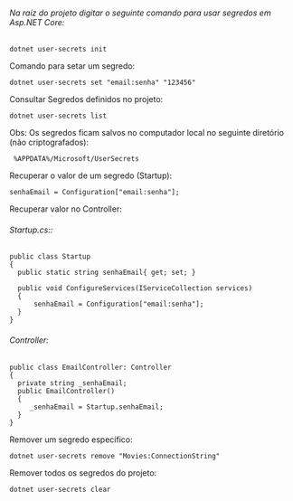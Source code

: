 ###### Na raíz do projeto digitar o seguinte comando para usar segredos em Asp.NET Core:
```
dotnet user-secrets init
```

Comando para setar um segredo:
```
dotnet user-secrets set "email:senha" "123456"
```

Consultar Segredos definidos no projeto:
```
dotnet user-secrets list
```

Obs: Os segredos ficam salvos no computador local no seguinte  diretório (não criptografados):
```
 %APPDATA%/Microsoft/UserSecrets
```


Recuperar o valor de um segredo (Startup):
```
senhaEmail = Configuration["email:senha"];
```

Recuperar valor no Controller:


###### Startup.cs::
```
public class Startup
{        
  public static string senhaEmail{ get; set; }

  public void ConfigureServices(IServiceCollection services)
  {       
      senhaEmail = Configuration["email:senha"];                        
  }
}
```     

###### Controller:
```
public class EmailController: Controller
{
  private string _senhaEmail;
  public EmailController()
  {
     _senhaEmail = Startup.senhaEmail;
  }
}
```

Remover um segredo específico:
```
dotnet user-secrets remove "Movies:ConnectionString"
```

Remover todos os segredos do projeto:
```
dotnet user-secrets clear
```
